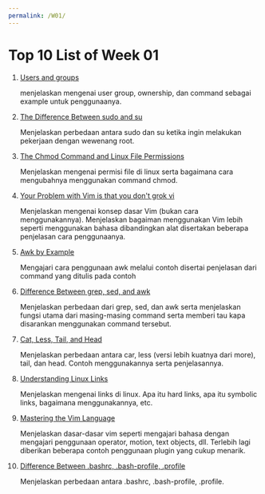 ```yaml
---
permalink: /W01/
---
```


# Top 10 List of Week 01

1. [Users and groups](https://wiki.archlinux.org/index.php/Users_and_groups#Change_a_user.27s_login_name_or_home_directory)

   menjelaskan mengenai user group, ownership, dan command sebagai example
   untuk penggunaanya.

2. [The Difference Between sudo and su](https://phoenixnap.com/kb/sudo-vs-su-differences)

   Menjelaskan perbedaan antara sudo dan su ketika ingin melakukan pekerjaan
   dengan wewenang root.

3. [The Chmod Command and Linux File Permissions](https://www.makeuseof.com/tag/chmod-command-linux-file-permissions/)

   Menjelaskan mengenai permisi file di linux serta bagaimana cara mengubahnya
   menggunakan command chmod.

4. [Your Problem with Vim is that you don't grok vi](https://stackoverflow.com/questions/1218390/what-is-your-most-productive-shortcut-with-vim/1220118#1220118)

   Menjelaskan mengenai konsep dasar Vim (bukan cara menggunakannya).
   Menjelaskan bagaiman menggunakan Vim lebih seperti menggunakan bahasa
   dibandingkan alat disertakan beberapa penjelasan cara penggunaanya.

5. [Awk by Example](https://www.funtoo.org/Awk_by_Example,_Part_1)

   Mengajari cara penggunaan awk melalui contoh disertai penjelasan dari
   command yang ditulis pada contoh

6. [Difference Between grep, sed, and awk](https://www.baeldung.com/linux/grep-sed-awk-differences)

   Menjelaskan perbedaan dari grep, sed, dan awk serta menjelaskan fungsi
   utama dari masing-masing command serta memberi tau kapa disarankan
   menggunakan command tersebut.

7. [Cat, Less, Tail, and Head](https://learnbyexample.gitbooks.io/command-line-text-processing/content/tail_less_cat_head.html)

   Menjelaskan perbedaan antara car, less (versi lebih kuatnya dari more),
   tail, dan head. Contoh menggunakannya serta penjelasannya.

8. [Understanding Linux Links](https://www.linux.com/topic/desktop/understanding-linux-links/)

   Menjelaskan mengenai links di linux. Apa itu hard links, apa itu symbolic
   links, bagaimana menggunakannya, etc.

9. [Mastering the Vim Language](https://www.youtube.com/watch?v=wlR5gYd6um0)

   Menjelaskan dasar-dasar vim seperti mengajari bahasa dengan mengajari
   penggunaan operator, motion, text objects, dll. Terlebih lagi diberikan
   beberapa contoh penggunaan plugin yang cukup menarik.

10. [Difference Between .bashrc, .bash-profile, .profile](https://www.baeldung.com/linux/bashrc-vs-bash-profile-vs-profile)

    Menjelaskan perbedaan antara .bashrc, .bash-profile, .profile.
